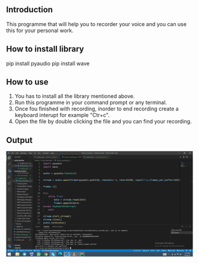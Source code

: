 ## Introduction
This programme that will help you to recorder your voice and you can use this for your personal work.


## How to install library
pip install pyaudio
pip install wave

## How to use
1. You has to install all the library mentioned above.
2. Run this programme in your command prompt or any terminal.
3. Once fou finished with recording, inorder to end recording create a keyboard interupt for example "Ctr+c".
4. Open the file by double clicking the file and you can find your recording.

## Output
![](Images/img.png)
